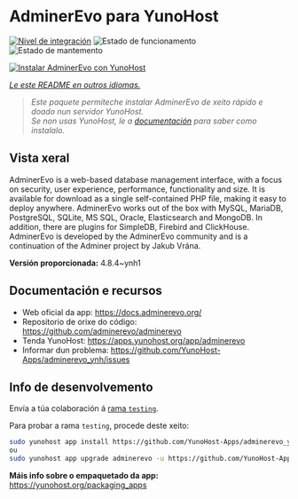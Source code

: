 <!--
NOTA: Este README foi creado automáticamente por <https://github.com/YunoHost/apps/tree/master/tools/readme_generator>
NON debe editarse manualmente.
-->

# AdminerEvo para YunoHost

[![Nivel de integración](https://dash.yunohost.org/integration/adminerevo.svg)](https://ci-apps.yunohost.org/ci/apps/adminerevo/) ![Estado de funcionamento](https://ci-apps.yunohost.org/ci/badges/adminerevo.status.svg) ![Estado de mantemento](https://ci-apps.yunohost.org/ci/badges/adminerevo.maintain.svg)

[![Instalar AdminerEvo con YunoHost](https://install-app.yunohost.org/install-with-yunohost.svg)](https://install-app.yunohost.org/?app=adminerevo)

*[Le este README en outros idiomas.](./ALL_README.md)*

> *Este paquete permíteche instalar AdminerEvo de xeito rápido e doado nun servidor YunoHost.*  
> *Se non usas YunoHost, le a [documentación](https://yunohost.org/install) para saber como instalalo.*

## Vista xeral

AdminerEvo is a web-based database management interface, with a focus on security, user experience, performance, functionality and size. It is available for download as a single self-contained PHP file, making it easy to deploy anywhere. AdminerEvo works out of the box with MySQL, MariaDB, PostgreSQL, SQLite, MS SQL, Oracle, Elasticsearch and MongoDB. In addition, there are plugins for SimpleDB, Firebird and ClickHouse. AdminerEvo is developed by the AdminerEvo community and is a continuation of the Adminer project by Jakub Vrána.

**Versión proporcionada:** 4.8.4~ynh1
## Documentación e recursos

- Web oficial da app: <https://docs.adminerevo.org/>
- Repositorio de orixe do código: <https://github.com/adminerevo/adminerevo>
- Tenda YunoHost: <https://apps.yunohost.org/app/adminerevo>
- Informar dun problema: <https://github.com/YunoHost-Apps/adminerevo_ynh/issues>

## Info de desenvolvemento

Envía a túa colaboración á [rama `testing`](https://github.com/YunoHost-Apps/adminerevo_ynh/tree/testing).

Para probar a rama `testing`, procede deste xeito:

```bash
sudo yunohost app install https://github.com/YunoHost-Apps/adminerevo_ynh/tree/testing --debug
ou
sudo yunohost app upgrade adminerevo -u https://github.com/YunoHost-Apps/adminerevo_ynh/tree/testing --debug
```

**Máis info sobre o empaquetado da app:** <https://yunohost.org/packaging_apps>
